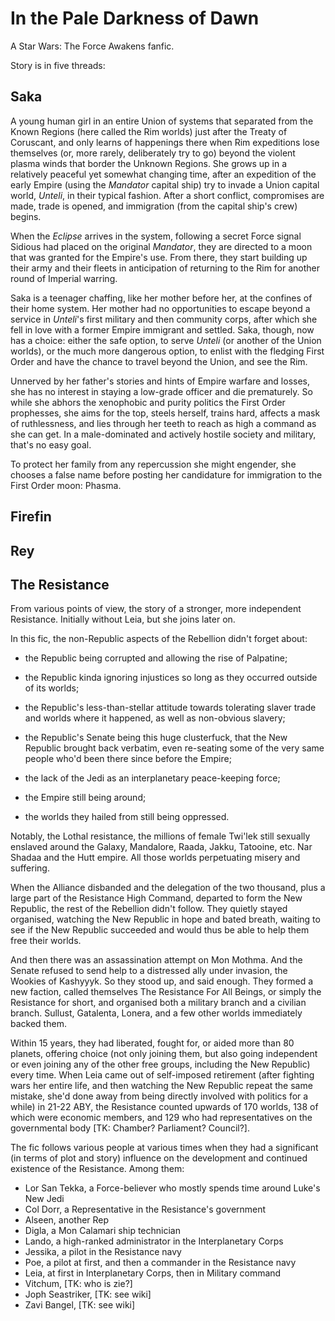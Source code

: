 # In the Pale Darkness of Dawn

A Star Wars: The Force Awakens fanfic.

Story is in five threads:

## Saka

A young human girl in an entire Union of systems that separated from the Known
Regions (here called the Rim worlds) just after the Treaty of Coruscant, and
only learns of happenings there when Rim expeditions lose themselves (or, more
rarely, deliberately try to go) beyond the violent plasma winds that border the
Unknown Regions. She grows up in a relatively peaceful yet somewhat changing
time, after an expedition of the early Empire (using the _Mandator_ capital
ship) try to invade a Union capital world, _Unteli_, in their typical fashion.
After a short conflict, compromises are made, trade is opened, and immigration
(from the capital ship's crew) begins.

When the _Eclipse_ arrives in the system, following a secret Force signal
Sidious had placed on the original _Mandator_, they are directed to a moon that
was granted for the Empire's use. From there, they start building up their army
and their fleets in anticipation of returning to the Rim for another round of
Imperial warring. 

Saka is a teenager chaffing, like her mother before her, at the confines of
their home system. Her mother had no opportunities to escape beyond a service
in _Unteli_'s first military and then community corps, after which she fell in
love with a former Empire immigrant and settled. Saka, though, now has a
choice: either the safe option, to serve _Unteli_ (or another of the Union
worlds), or the much more dangerous option, to enlist with the fledging First
Order and have the chance to travel beyond the Union, and see the Rim.

Unnerved by her father's stories and hints of Empire warfare and losses, she
has no interest in staying a low-grade officer and die prematurely. So while
she abhors the xenophobic and purity politics the First Order prophesses, she
aims for the top, steels herself, trains hard, affects a mask of ruthlessness,
and lies through her teeth to reach as high a command as she can get. In a
male-dominated and actively hostile society and military, that's no easy goal.

To protect her family from any repercussion she might engender, she chooses a
false name before posting her candidature for immigration to the First Order
moon: Phasma.

## Firefin

## Rey

## The Resistance

From various points of view, the story of a stronger, more independent
Resistance. Initially without Leia, but she joins later on.

In this fic, the non-Republic aspects of the Rebellion didn't forget about:

- the Republic being corrupted and allowing the rise of Palpatine;

- the Republic kinda ignoring injustices so long as they occurred outside of
  its worlds;

- the Republic's less-than-stellar attitude towards tolerating slaver trade and
  worlds where it happened, as well as non-obvious slavery;

- the Republic's Senate being this huge clusterfuck, that the New Republic
  brought back verbatim, even re-seating some of the very same people who'd
  been there since before the Empire;

- the lack of the Jedi as an interplanetary peace-keeping force;

- the Empire still being around;

- the worlds they hailed from still being oppressed.

Notably, the Lothal resistance, the millions of female Twi'lek still sexually
enslaved around the Galaxy, Mandalore, Raada, Jakku, Tatooine, etc. Nar Shadaa
and the Hutt empire. All those worlds perpetuating misery and suffering.

When the Alliance disbanded and the delegation of the two thousand, plus a
large part of the Resistance High Command, departed to form the New Republic,
the rest of the Rebellion didn't follow. They quietly stayed organised,
watching the New Republic in hope and bated breath, waiting to see if the New
Republic succeeded and would thus be able to help them free their worlds.

And then there was an assassination attempt on Mon Mothma. And the Senate
refused to send help to a distressed ally under invasion, the Wookies of
Kashyyyk. So they stood up, and said enough. They formed a new faction, called
themselves The Resistance For All Beings, or simply the Resistance for short,
and organised both a military branch and a civilian branch. Sullust, Gatalenta,
Lonera, and a few other worlds immediately backed them.

Within 15 years, they had liberated, fought for, or aided more than 80 planets,
offering choice (not only joining them, but also going independent or even
joining any of the other free groups, including the New Republic) every time.
When Leia came out of self-imposed retirement (after fighting wars her entire
life, and then watching the New Republic repeat the same mistake, she'd done
away from being directly involved with politics for a while) in 21-22 ABY, the
Resistance counted upwards of 170 worlds, 138 of which were economic members,
and 129 who had representatives on the governmental body [TK: Chamber?
Parliament? Council?].

The fic follows various people at various times when they had a significant (in
terms of plot and story) influence on the development and continued existence
of the Resistance. Among them:

- Lor San Tekka, a Force-believer who mostly spends time around Luke's New Jedi
- Col Dorr, a Representative in the Resistance's government
- Alseen, another Rep
- Digla, a Mon Calamari ship technician
- Lando, a high-ranked administrator in the Interplanetary Corps
- Jessika, a pilot in the Resistance navy
- Poe, a pilot at first, and then a commander in the Resistance navy
- Leia, at first in Interplanetary Corps, then in Military command
- Vitchum, [TK: who is zie?]
- Joph Seastriker, [TK: see wiki]
- Zavi Bangel, [TK: see wiki]


